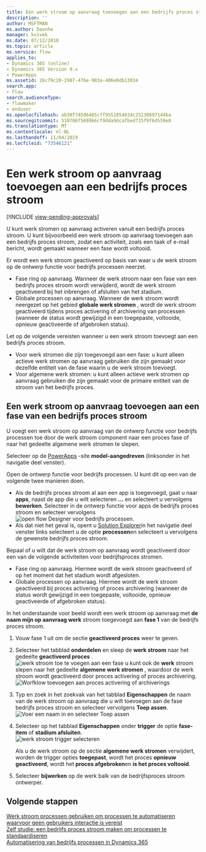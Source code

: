 ```yaml
---
title: Een werk stroom op aanvraag toevoegen aan een bedrijfs proces stroom
description: ''
author: MSFTMAN
ms.author: Deonhe
manager: kvivek
ms.date: 07/12/2018
ms.topic: article
ms.service: flow
applies_to:
- Dynamics 365 (online)
- Dynamics 365 Version 9.x
- PowerApps
ms.assetid: 26c79c20-2987-476e-983a-406e0db13034
search.app:
- Flow
search.audienceType:
- flowmaker
- enduser
ms.openlocfilehash: ab30f745d6465cff9551854034c25130697144ba
ms.sourcegitcommit: 510706f5699b6cf9dda9dcafbed715f9f6d559e8
ms.translationtype: MT
ms.contentlocale: nl-NL
ms.lasthandoff: 11/04/2019
ms.locfileid: "73546121"
---
```

# <a name="add-an-on-demand-workflow-to-a-business-process-flow"></a>Een werk stroom op aanvraag toevoegen aan een bedrijfs proces stroom
[!INCLUDE [view-pending-approvals](includes/cc-rebrand.md)]

U kunt werk stromen op aanvraag activeren vanuit een bedrijfs proces stroom. U kunt bijvoorbeeld een werk stroom op aanvraag toevoegen aan een bedrijfs proces stroom, zodat een activiteit, zoals een taak of e-mail bericht, wordt gemaakt wanneer een fase wordt voltooid. 

Er wordt een werk stroom geactiveerd op basis van waar u de werk stroom op de ontwerp functie voor bedrijfs processen neerzet.
- Fase ring op aanvraag. Wanneer de werk stroom naar een fase van een bedrijfs proces stroom wordt verwijderd, wordt de werk stroom geactiveerd bij het inbrengen of afsluiten van het stadium. 
- Globale processen op aanvraag. Wanneer de werk stroom wordt neergezet op het gebied **globale werk stromen** , wordt de werk stroom geactiveerd tijdens proces activering of archivering van processen (wanneer de status wordt gewijzigd in een toegepaste, voltooide, opnieuw geactiveerde of afgebroken status). 

Let op de volgende vereisten wanneer u een werk stroom toevoegt aan een bedrijfs proces stroom.
- Voor werk stromen die zijn toegevoegd aan een fase: u kunt alleen actieve werk stromen op aanvraag gebruiken die zijn gemaakt voor dezelfde entiteit van de fase waarin u de werk stroom toevoegt.  
- Voor algemene werk stromen: u kunt alleen actieve werk stromen op aanvraag gebruiken die zijn gemaakt voor de primaire entiteit van de stroom van het bedrijfs proces.

## <a name="add-an-on-demand-workflow-to-a-business-process-flow-stage"></a>Een werk stroom op aanvraag toevoegen aan een fase van een bedrijfs proces stroom

U voegt een werk stroom op aanvraag van de ontwerp functie voor bedrijfs processen toe door de werk stroom component naar een proces fase of naar het gedeelte algemene werk stromen te slepen. 

Selecteer op de [PowerApps](https://web.powerapps.com) -site **model-aangedreven** (linksonder in het navigatie deel venster). 

Open de ontwerp functie voor bedrijfs processen. U kunt dit op een van de volgende twee manieren doen.
- Als de bedrijfs proces stroom al aan een app is toegevoegd, gaat u naar **apps**, naast de app die u wilt selecteren **...** en selecteert u vervolgens **bewerken**. Selecteer in de ontwerp functie voor apps de bedrijfs proces stroom en selecteer vervolgens ![open flow Designer voor bedrijfs processen](media/dynamics365-open-designer.PNG).  
- Als dat niet het geval is, opent u [Solution Explorer](/powerapps/maker/model-driven-apps/advanced-navigation.md#solution-explorer)in het navigatie deel venster links selecteert u de optie **processen**en selecteert u vervolgens de gewenste bedrijfs proces stroom. 

Bepaal of u wilt dat de werk stroom op aanvraag wordt geactiveerd door een van de volgende activiteiten voor bedrijfsproces stromen. 
- Fase ring op aanvraag. Hiermee wordt de werk stroom geactiveerd of op het moment dat het stadium wordt afgesloten. 
- Globale processen op aanvraag. Hiermee wordt de werk stroom geactiveerd bij proces activering of proces archivering (wanneer de status wordt gewijzigd in een toegepaste, voltooide, opnieuw geactiveerde of afgebroken status). 

In het onderstaande voor beeld wordt een werk stroom op aanvraag met **de naam mijn op aanvraag werk** stroom toegevoegd aan **fase 1** van de bedrijfs proces stroom. 

1. Vouw fase 1 uit om de sectie **geactiveerd proces** weer te geven. 
2. Selecteer het tabblad **onderdelen** en sleep de **werk stroom** naar het gedeelte **geactiveerd proces** .
    ![werk stroom toe te voegen aan een fase](media/add-workflow-to-bpf-1.png) u kunt ook de **werk** stroom slepen naar het gedeelte **algemene werk stromen** , waardoor de werk stroom wordt geactiveerd door proces activering of proces archivering.
 ![Worfklow toevoegen aan proces activering of archiverings](media/add-workflow-to-bpf-global.png)
3. Typ en zoek in het zoekvak van het tabblad **Eigenschappen** de naam van de werk stroom op aanvraag die u wilt toevoegen aan de fase bedrijfs proces stroom en selecteer vervolgens **Toep assen**.
    ![Voer een naam in en selecteer Toep assen](media/add-workflow-to-bpf-2.png)
4. Selecteer op het tabblad **Eigenschappen** onder **trigger** de optie **fase-item** of **stadium afsluiten**.  
    ![werk stroom trigger selecteren](media/workflow-trigger.png)
   
    Als u de werk stroom op de sectie **algemene werk stromen** verwijdert, worden de trigger opties **toegepast**, wordt het proces **opnieuw geactiveerd**, wordt het **proces afgebroken**en **is het proces voltooid**.

5. Selecteer **bijwerken** op de werk balk van de bedrijfsproces stroom ontwerper.
 
## <a name="next-steps"></a>Volgende stappen
[Werk stroom processen gebruiken om processen te automatiseren waarvoor geen gebruikers interactie is vereist](workflow-processes.md) <br/>
[Zelf studie: een bedrijfs proces stroom maken om processen te standaardiseren](create-business-process-flow.md) <br/>
[Automatisering van bedrijfs processen in Dynamics 365](https://blogs.msdn.microsoft.com/crm/2017/03/28/business-process-flow-automation-in-dynamics-365/)
